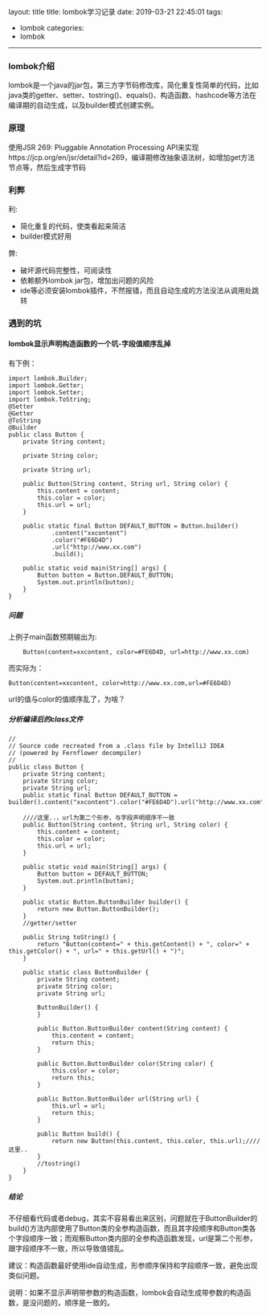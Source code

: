 layout: title
title: lombok学习记录
date: 2019-03-21 22:45:01
tags:
- lombok
categories:
- lombok
---

### lombok介绍
lombok是一个java的jar包，第三方字节码修改库，简化重复性简单的代码，比如java类的getter、setter、tostring()、equals()、构造函数、hashcode等方法在编译期的自动生成，以及builder模式创建实例。

### 原理
使用JSR 269: Pluggable Annotation Processing API来实现https://jcp.org/en/jsr/detail?id=269，编译期修改抽象语法树，如增加get方法节点等，然后生成字节码

### 利弊
利:
- 简化重复的代码，使类看起来简洁
- builder模式好用
  
弊:
- 破坏源代码完整性，可阅读性
- 依赖额外lombok jar包，增加出问题的风险
- ide等必须安装lombok插件，不然报错，而且自动生成的方法没法从调用处跳转
### 遇到的坑
#### lombok显示声明构造函数的一个坑-字段值顺序乱掉
有下例：

```
import lombok.Builder;
import lombok.Getter;
import lombok.Setter;
import lombok.ToString;
@Setter
@Getter
@ToString
@Builder
public class Button {
    private String content;

    private String color;

    private String url;

    public Button(String content, String url, String color) {
        this.content = content;
        this.color = color;
        this.url = url;
    }

    public static final Button DEFAULT_BUTTON = Button.builder()
            .content("xxcontent")
            .color("#FE6D4D")
            .url("http://www.xx.com")
            .build();

    public static void main(String[] args) {
        Button button = Button.DEFAULT_BUTTON;
        System.out.println(button);
    }
}
```

##### 问题
上例子main函数预期输出为:

```
    Button(content=xxcontent, color=#FE6D4D, url=http://www.xx.com)

```
而实际为：
```
Button(content=xxcontent, color=http://www.xx.com,url=#FE6D4D)
```

url的值与color的值顺序乱了，为啥？

##### 分析编译后的class文件
```
//
// Source code recreated from a .class file by IntelliJ IDEA
// (powered by Fernflower decompiler)
//
public class Button {
    private String content;
    private String color;
    private String url;
    public static final Button DEFAULT_BUTTON = builder().content("xxcontent").color("#FE6D4D").url("http://www.xx.com").build();

    ////这里..，url为第二个形参，与字段声明顺序不一致
    public Button(String content, String url, String color) {
        this.content = content;
        this.color = color;
        this.url = url;
    }

    public static void main(String[] args) {
        Button button = DEFAULT_BUTTON;
        System.out.println(button);
    }

    public static Button.ButtonBuilder builder() {
        return new Button.ButtonBuilder();
    }
    //getter/setter

    public String toString() {
        return "Button(content=" + this.getContent() + ", color=" + this.getColor() + ", url=" + this.getUrl() + ")";
    }

    public static class ButtonBuilder {
        private String content;
        private String color;
        private String url;

        ButtonBuilder() {
        }

        public Button.ButtonBuilder content(String content) {
            this.content = content;
            return this;
        }

        public Button.ButtonBuilder color(String color) {
            this.color = color;
            return this;
        }

        public Button.ButtonBuilder url(String url) {
            this.url = url;
            return this;
        }

        public Button build() {
            return new Button(this.content, this.color, this.url);////这里..
        }
        //tostring()
    }
}

```

##### 结论
不仔细看代码或者debug，其实不容易看出来区别，问题就在于ButtonBuilder的build()方法内部使用了Button类的全参构造函数，而且其字段顺序和Button类各个字段顺序一致；而观察Button类内部的全参构造函数发现，url是第二个形参，跟字段顺序不一致，所以导致值错乱。

建议：构造函数最好使用ide自动生成，形参顺序保持和字段顺序一致，避免出现类似问题。


说明：如果不显示声明带参数的构造函数，lombok会自动生成带参数的构造函数，是没问题的，顺序是一致的。

